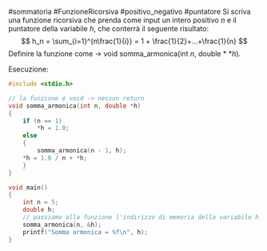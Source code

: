 #sommatoria #FunzioneRicorsiva #positivo_negativo #puntatore
Si scriva una funzione ricorsiva che prenda come input un intero positivo $n$ e il puntatore della variabile $h$, che conterrà il seguente risultato:
$$
	h_n = \sum_{i=1}^{n\frac{1}{i}} = 1 + \frac{1}{2}+...+\frac{1}{n}
$$
Definire la funzione come -> void somma_armonica(int $n$, double * *$h$).

Esecuzione:
```c
#include <stdio.h>

// la funzione è void -> nessun return
void somma_armonica(int n, double *h)
{
	if (n == 1)
		*h = 1.0;
	else
	{
		somma_armonica(n - 1, h);
	*h = 1.0 / n + *h;
	}
}

void main()
{
	int n = 5;
	double h;
	// passiamo alla funzione l'indirizzo di memoria della variabile h
	somma_armonica(n, &h);
	printf("Somma armonica = %f\n", h);
}
```
